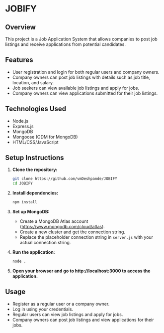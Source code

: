 # JOBIFY

## Overview

This project is a Job Application System that allows companies to post job listings and receive applications from potential candidates.

## Features

- User registration and login for both regular users and company owners.
- Company owners can post job listings with details such as job title, location, and salary.
- Job seekers can view available job listings and apply for jobs.
- Company owners can view applications submitted for their job listings.

## Technologies Used

- Node.js
- Express.js
- MongoDB
- Mongoose (ODM for MongoDB)
- HTML/CSS/JavaScript

## Setup Instructions

1. **Clone the repository:**

    ```bash
    git clone https://github.com/vmDeshpande/JOBIFY
    cd JOBIFY
    ```

2. **Install dependencies:**

    ```bash
    npm install
    ```

3. **Set up MongoDB:**
   
   - Create a MongoDB Atlas account (https://www.mongodb.com/cloud/atlas).
   - Create a new cluster and get the connection string.
   - Replace the placeholder connection string in `server.js` with your actual connection string.

4. **Run the application:**

    ```bash
    node .
    ```

5. **Open your browser and go to http://localhost:3000 to access the application.**

## Usage

- Register as a regular user or a company owner.
- Log in using your credentials.
- Regular users can view job listings and apply for jobs.
- Company owners can post job listings and view applications for their jobs.
